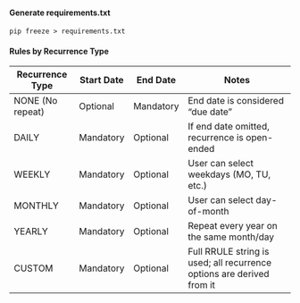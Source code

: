 #### Generate requirements.txt
```
pip freeze > requirements.txt
```

#### Rules by Recurrence Type
| Recurrence Type  | Start Date | End Date  | Notes                                                                 |
| ---------------- | ---------- | --------- | --------------------------------------------------------------------- |
| NONE (No repeat) | Optional   | Mandatory | End date is considered “due date”                                     |
| DAILY            | Mandatory  | Optional  | If end date omitted, recurrence is open-ended                         |
| WEEKLY           | Mandatory  | Optional  | User can select weekdays (MO, TU, etc.)                               |
| MONTHLY          | Mandatory  | Optional  | User can select day-of-month                                          |
| YEARLY           | Mandatory  | Optional  | Repeat every year on the same month/day                               |
| CUSTOM           | Mandatory  | Optional  | Full RRULE string is used; all recurrence options are derived from it |

